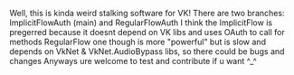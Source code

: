 Well, this is kinda weird stalking software for VK!
There are two branches: ImplicitFlowAuth (main) and RegularFlowAuth
I think the ImplicitFlow is pregerred because it doesnt depend on VK libs and uses OAuth to call for methods
RegularFlow one though is more "powerful" but is slow and depends on VkNet & VkNet.AudioBypass libs, so there could be bugs and changes
Anyways ure welcome to test and contribute if u want ^_^
